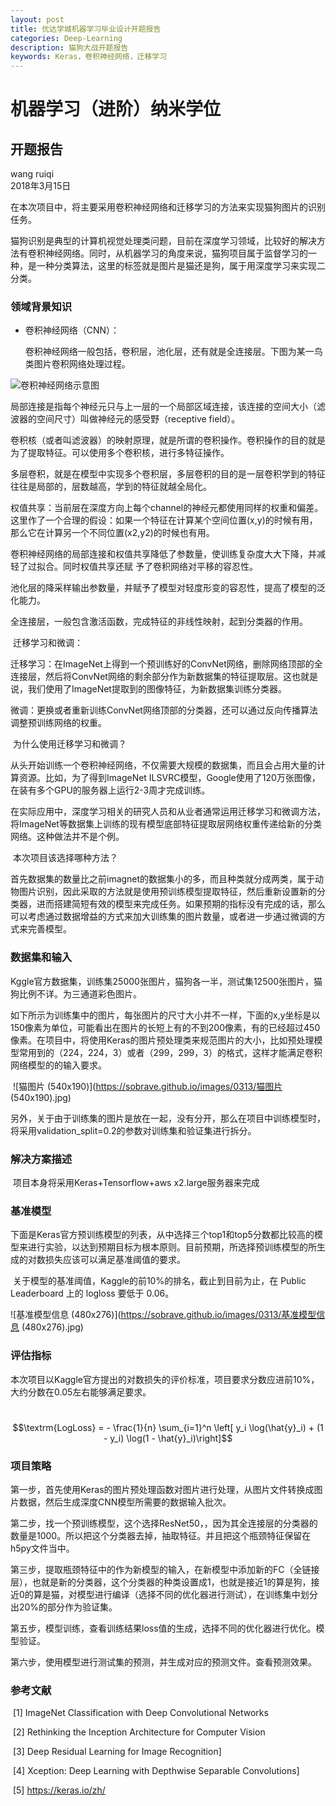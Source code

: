```yaml
---
layout: post
title: 优达学城机器学习毕业设计开题报告
categories: Deep-Learning 
description: 猫狗大战开题报告
keywords: Keras，卷积神经网络，迁移学习
---
```


# 机器学习（进阶）纳米学位
## 开题报告
wang ruiqi  
2018年3月15日

​	在本次项目中，将主要采用卷积神经网络和迁移学习的方法来实现猫狗图片的识别任务。

​	猫狗识别是典型的计算机视觉处理类问题，目前在深度学习领域，比较好的解决方法有卷积神经网络。同时，从机器学习的角度来说，猫狗项目属于监督学习的一种，是一种分类算法，这里的标签就是图片是猫还是狗，属于用深度学习来实现二分类。

### 领域背景知识

- 卷积神经网络（CNN）：

  卷积神经网络一般包括，卷积层，池化层，还有就是全连接层。下图为某一鸟类图片卷积网络处理过程。

![卷积神经网络示意图](https://sobrave.github.io/images/0313/卷积神经网络示意图.jpg)

​	局部连接是指每个神经元只与上一层的一个局部区域连接，该连接的空间大小（滤波器的空间尺寸）叫做神经元的感受野（receptive field）。 

​	卷积核（或者叫滤波器）的映射原理，就是所谓的卷积操作。卷积操作的目的就是为了提取特征。可以使用多个卷积核，进行多特征操作。

​	多层卷积，就是在模型中实现多个卷积层，多层卷积的目的是一层卷积学到的特征往往是局部的，层数越高，学到的特征就越全局化。

​	权值共享：当前层在深度方向上每个channel的神经元都使用同样的权重和偏差。这里作了一个合理的假设：如果一个特征在计算某个空间位置(x,y)的时候有用，那么它在计算另一个不同位置(x2,y2)的时候也有用。

​	卷积神经网络的局部连接和权值共享降低了参数量，使训练复杂度大大下降，并减轻了过拟合。同时权值共享还赋			予了卷积网络对平移的容忍性。

​	池化层的降采样输出参数量，并赋予了模型对轻度形变的容忍性，提高了模型的泛化能力。

​	全连接层，一般包含激活函数，完成特征的非线性映射，起到分类器的作用。

​	迁移学习和微调：

​	迁移学习：在ImageNet上得到一个预训练好的ConvNet网络，删除网络顶部的全连接层，然后将ConvNet网络的剩余部分作为新数据集的特征提取层。这也就是说，我们使用了ImageNet提取到的图像特征，为新数据集训练分类器。

​	微调：更换或者重新训练ConvNet网络顶部的分类器，还可以通过反向传播算法调整预训练网络的权重。

​	为什么使用迁移学习和微调？

​	从头开始训练一个卷积神经网络，不仅需要大规模的数据集，而且会占用大量的计算资源。比如，为了得到ImageNet ILSVRC模型，Google使用了120万张图像，在装有多个GPU的服务器上运行2-3周才完成训练。

​	在实际应用中，深度学习相关的研究人员和从业者通常运用迁移学习和微调方法，将ImageNet等数据集上训练的现有模型底部特征提取层网络权重传递给新的分类网络。这种做法并不是个例。

​	本次项目该选择哪种方法？

​	首先数据集的数量比之前imagnet的数据集小的多，而且种类就分成两类，属于动物图片识别，因此采取的方法就是使用预训练模型提取特征，然后重新设置新的分类器，进而搭建简短有效的模型来完成任务。如果预期的指标没有完成的话，那么可以考虑通过数据增益的方式来加大训练集的图片数量，或者进一步通过微调的方式来完善模型。

### 数据集和输入
​	Kggle官方数据集，训练集25000张图片，猫狗各一半，测试集12500张图片，猫狗比例不详。为三通道彩色图片。

​	如下所示为训练集中的图片，每张图片的尺寸大小并不一样，下面的x,y坐标是以150像素为单位，可能看出在图片的长短上有的不到200像素，有的已经超过450像素。在项目中，将使用Keras的图片预处理类来规范图片的大小，比如预处理模型常用到的（224，224，3）或者（299，299，3）的格式，这样才能满足卷积网络模型的的输入要求。

​                        	![猫图片 (540x190)](https://sobrave.github.io/images/0313/猫图片 (540x190).jpg)

​	另外，关于由于训练集的图片是放在一起，没有分开，那么在项目中训练模型时，将采用validation_split=0.2的参数对训练集和验证集进行拆分。

### 解决方案描述

​	项目本身将采用Keras+Tensorflow+aws x2.large服务器来完成

### 基准模型

​	下面是Keras官方预训练模型的列表，从中选择三个top1和top5分数都比较高的模型来进行实验，以达到预期目标为根本原则。目前预期，所选择预训练模型的所生成的对数损失应该可以满足基准阈值的要求。

​	关于模型的基准阈值，Kaggle的前10%的排名，截止到目前为止，在 Public Leaderboard 上的 logloss 要低于 0.06。

![基准模型信息 (480x276)](https://sobrave.github.io/images/0313/基准模型信息 (480x276).jpg)

### 评估指标

​	本次项目以Kaggle官方提出的对数损失的评价标准，项目要求分数应进前10%，大约分数在0.05左右能够满足要求。

​	                                           $$\textrm{LogLoss} = - \frac{1}{n} \sum_{i=1}^n \left[ y_i \log(\hat{y}_i) + (1 - y_i) \log(1 - \hat{y}_i)\right]$$

### 项目策略
​	第一步，首先使用Keras的图片预处理函数对图片进行处理，从图片文件转换成图片数据，然后生成深度CNN模型所需要的数据输入批次。

​	第二步，找一个预训练模型，这个选择ResNet50，，因为其全连接层的分类器的数量是1000。所以把这个分类器去掉，抽取特征。并且把这个瓶颈特征保留在h5py文件当中。

​	第三步，提取瓶颈特征中的作为新模型的输入，在新模型中添加新的FC（全链接层），也就是新的分类器，这个分类器的种类设置成1，也就是接近1的算是狗，接近0的算是猫，对模型进行编译（选择不同的优化器进行测试），在训练集中划分出20%的部分作为验证集。

​	第五步，模型训练，查看训练结果loss值的生成，选择不同的优化器进行优化。模型验证。

​	第六步，使用模型进行测试集的预测，并生成对应的预测文件。查看预测效果。

### 参考文献

​	[1]	ImageNet Classification with Deep Convolutional Networks

​	[2]	Rethinking the Inception Architecture for Computer Vision

​	[3]	Deep Residual Learning for Image Recognition]

​	[4]	Xception: Deep Learning with Depthwise Separable Convolutions]

​	[5]	https://keras.io/zh/
